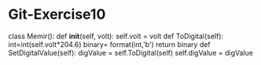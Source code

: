 # Git-Exercise10
class Memir():
    def __init__(self, volt):
        self.volt = volt
    def ToDigital(self):
        int=int(self.volt*204.6)
        binary= format(int,'b')
        return binary
    def SetDigitalValue(self):
        digValue = self.ToDigital(self)
        self.digValue = digValue
